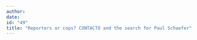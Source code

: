 ```yaml
---
author:
date:
id: "49"
title: "Reporters or cops? CONTACTO and the search for Paul Schaefer"
---
```

